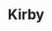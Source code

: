 ---
layout: post
title: Kirby
name: kirby
img: WebsiteKirbyTab.jpg
alt: image-alt
description: "Their be Pink!"
image_items: [
    {
        title: kirby,
        img: Kirby.C5.jpg,
        description: "This is a description"
    },
    {
        img: Kirby.BaseUV.jpg,
        description: "This is a description"
    },
    {
        img: Kirby.jpg,
        description: "This is a description"
    },
    {
        img: KirbyW.jpg,
        description: "This is a description"
    },
    {
        img: Kirby.AC1.jpg,
        description: "This is a description"
    },
    {
        img: Kirby.GKC5.jpg,
        description: "This is a description"
    },
    {
        img: Kirby.GKC2.jpg,
        description: "This is a description"
    },
    {
        img: Kirby.HKC4.jpg,
        description: "This is a description"
    },
    {
        img: Kirby.HKC1.jpg,
        description: "This is a description"
    },
    
]
---
